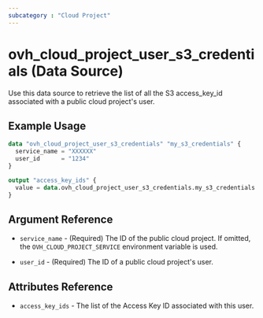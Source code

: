 ```yaml
---
subcategory : "Cloud Project"
---
```


# ovh_cloud_project_user_s3_credentials (Data Source)

Use this data source to retrieve the list of all the S3 access_key_id associated with a public cloud project's user.

## Example Usage

```terraform
data "ovh_cloud_project_user_s3_credentials" "my_s3_credentials" {
  service_name = "XXXXXX"
  user_id      = "1234"
}

output "access_key_ids" {
  value = data.ovh_cloud_project_user_s3_credentials.my_s3_credentials.access_key_ids
}
```

## Argument Reference

- `service_name` - (Required) The ID of the public cloud project. If omitted, the `OVH_CLOUD_PROJECT_SERVICE` environment variable is used.

- `user_id` - (Required) The ID of a public cloud project's user.

## Attributes Reference

- `access_key_ids` - The list of the Access Key ID associated with this user.
